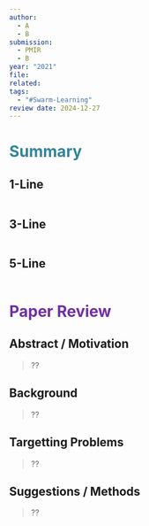 ```yaml
---
author:
  - A
  - B
submission:
  - PMIR
  - B
year: "2021"
file: 
related: 
tags:
  - "#Swarm-Learning"
review date: 2024-12-27
---
```

# <font color="#31859b">Summary</font>

## 1-Line

```
```
## 3-Line

```
```
## 5-Line

```
```


# <font color="#7030a0">Paper Review</font>

## Abstract / Motivation

> ??

## Background

> ??

## Targetting Problems

> ??

## Suggestions / Methods

> ??


